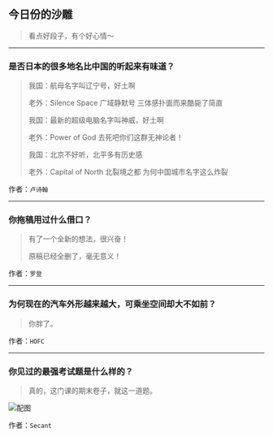 ## 今日份的沙雕

> 看点好段子，有个好心情～


 
---

### 是否日本的很多地名比中国的听起来有味道？

> 我国：航母名字叫辽宁号，好土啊
> 
> 老外：Silence Space 广域静默号 三体感扑面而来酷毙了简直
> 
> 我国：最新的超级电脑名字叫神威，好土啊
> 
> 老外：Power of God 去死吧你们这群无神论者！
> 
> 我国：北京不好听，北平多有历史感
> 
> 老外：Capital of North 北裂境之都 为何中国城市名字这么炸裂


作者：`卢诗翰`

---

### 你拖稿用过什么借口？

> 有了一个全新的想法，很兴奋！
> 
> 原稿已经全删了，毫无意义！


作者：`罗登`

---

### 为何现在的汽车外形越来越大，可乘坐空间却大不如前？

> 你胖了。


作者：`HOFC`

---

### 你见过的最强考试题是什么样的？

> 真的，这门课的期末卷子，就这一道题。



![配图](http://pic3.zhimg.com/70/3fc59c60dc6335a18542cf424faef822_b.jpg)


作者：`Secant`